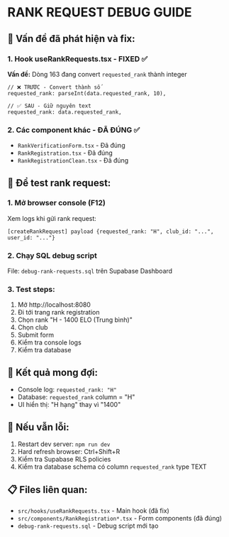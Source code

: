 # RANK REQUEST DEBUG GUIDE

## 🐛 Vấn đề đã phát hiện và fix:

### 1. Hook useRankRequests.tsx - FIXED ✅
**Vấn đề:** Dòng 163 đang convert `requested_rank` thành integer
```tsx
// ❌ TRƯỚC - Convert thành số
requested_rank: parseInt(data.requested_rank, 10),

// ✅ SAU - Giữ nguyên text
requested_rank: data.requested_rank,
```

### 2. Các component khác - ĐÃ ĐÚNG ✅
- `RankVerificationForm.tsx` - Đã đúng
- `RankRegistration.tsx` - Đã đúng  
- `RankRegistrationClean.tsx` - Đã đúng

## 🧪 Để test rank request:

### 1. Mở browser console (F12)
Xem logs khi gửi rank request:
```
[createRankRequest] payload {requested_rank: "H", club_id: "...", user_id: "..."}
```

### 2. Chạy SQL debug script
File: `debug-rank-requests.sql` trên Supabase Dashboard

### 3. Test steps:
1. Mở http://localhost:8080
2. Đi tới trang rank registration
3. Chọn rank "H - 1400 ELO (Trung bình)"
4. Chọn club
5. Submit form
6. Kiểm tra console logs
7. Kiểm tra database

## 🎯 Kết quả mong đợi:
- Console log: `requested_rank: "H"`
- Database: `requested_rank` column = "H"
- UI hiển thị: "H hạng" thay vì "1400"

## 🚨 Nếu vẫn lỗi:
1. Restart dev server: `npm run dev`
2. Hard refresh browser: Ctrl+Shift+R
3. Kiểm tra Supabase RLS policies
4. Kiểm tra database schema có column `requested_rank` type TEXT

## 📋 Files liên quan:
- `src/hooks/useRankRequests.tsx` - Main hook (đã fix)
- `src/components/RankRegistration*.tsx` - Form components (đã đúng)
- `debug-rank-requests.sql` - Debug script mới tạo
